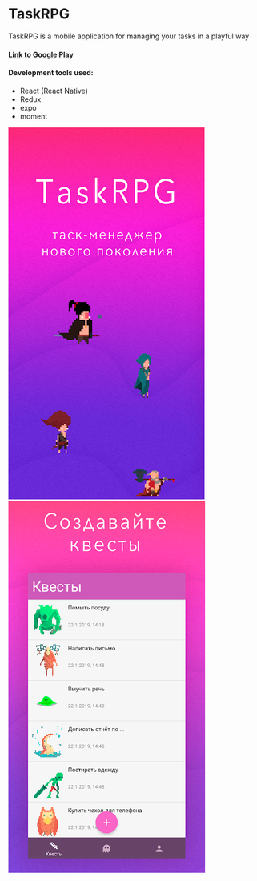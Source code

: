 # TaskRPG
TaskRPG is a mobile application for managing your tasks in a playful way

#### [Link to Google Play](https://play.google.com/store/apps/details?id=ru.yumii.taskrpg3)

#### Development tools used:
* React (React Native)
* Redux
* expo
* moment


![screenshot of sample](unnamed.png)
![screenshot of sample](unnamed-2.png)
